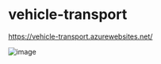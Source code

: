 # vehicle-transport

https://vehicle-transport.azurewebsites.net/

![image](https://github.com/user-attachments/assets/058ae9d4-fcd1-4f3c-a146-4e39837eb83c)
